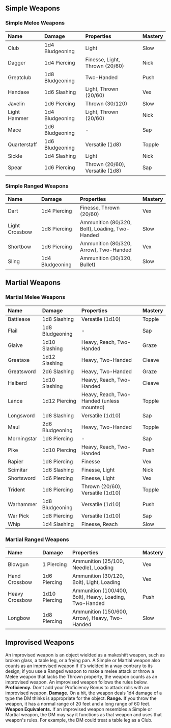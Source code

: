 

## Simple Weapons

### Simple Melee Weapons

| Name         | Damage          | Properties                      | Mastery |
| :----------- | :-------------- | :------------------------------ | :------ |
| Club         | 1d4 Bludgeoning | Light                           | Slow    |
| Dagger       | 1d4 Piercing    | Finesse, Light, Thrown (20/60)  | Nick    |
| Greatclub    | 1d8 Bludgeoning | Two-Handed                      | Push    |
| Handaxe      | 1d6 Slashing    | Light, Thrown (20/60)           | Vex     |
| Javelin      | 1d6 Piercing    | Thrown (30/120)                 | Slow    |
| Light Hammer | 1d4 Bludgeoning | Light, Thrown (20/60)           | Nick    |
| Mace         | 1d6 Bludgeoning | -                               | Sap     |
| Quarterstaff | 1d6 Bludgeoning | Versatile (1d8)                 | Topple  |
| Sickle       | 1d4 Slashing    | Light                           | Nick    |
| Spear        | 1d6 Piercing    | Thrown (20/60), Versatile (1d8) | Sap     |













### Simple Ranged Weapons

| Name           | Damage          | Properties                                     | Mastery |
| :------------- | :-------------- | :--------------------------------------------- | :------ |
| Dart           | 1d4 Piercing    | Finesse, Thrown (20/60)                        | Vex     |
| Light Crossbow | 1d8 Piercing    | Ammunition (80/320, Bolt), Loading, Two-Handed | Slow    |
| Shortbow       | 1d6 Piercing    | Ammunition (80/320, Arrow), Two-Handed         | Vex     |
| Sling          | 1d4 Bludgeoning | Ammunition (30/120, Bullet)                    | Slow    |








## Martial Weapons

### Martial Melee Weapons

| Name        | Damage          | Properties                                | Mastery |
| :---------- | :-------------- | :---------------------------------------- | :------ |
| Battleaxe   | 1d8 Slashing    | Versatile (1d10)                          | Topple  |
| Flail       | 1d8 Bludgeoning | -                                         | Sap     |
| Glaive      | 1d10 Slashing   | Heavy, Reach, Two-Handed                  | Graze   |
| Greataxe    | 1d12 Slashing   | Heavy, Two-Handed                         | Cleave  |
| Greatsword  | 2d6 Slashing    | Heavy, Two-Handed                         | Graze   |
| Halberd     | 1d10 Slashing   | Heavy, Reach, Two-Handed                  | Cleave  |
| Lance       | 1d12 Piercing   | Heavy, Reach, Two-Handed (unless mounted) | Topple  |
| Longsword   | 1d8 Slashing    | Versatile (1d10)                          | Sap     |
| Maul        | 2d6 Bludgeoning | Heavy, Two-Handed                         | Topple  |
| Morningstar | 1d8 Piercing    | -                                         | Sap     |
| Pike        | 1d10 Piercing   | Heavy, Reach, Two-Handed                  | Push    |
| Rapier      | 1d8 Piercing    | Finesse                                   | Vex     |
| Scimitar    | 1d6 Slashing    | Finesse, Light                            | Nick    |
| Shortsword  | 1d6 Piercing    | Finesse, Light                            | Vex     |
| Trident     | 1d8 Piercing    | Thrown (20/60), Versatile (1d10)          | Topple  |
| Warhammer   | 1d8 Bludgeoning | Versatile (1d10)                          | Push    |
| War Pick    | 1d8 Piercing    | Versatile (1d10)                          | Sap     |
| Whip        | 1d4 Slashing    | Finesse, Reach                            | Slow    |





















### Martial Ranged Weapons

| Name           | Damage        | Properties                                             | Mastery |
| :------------- | :------------ | :----------------------------------------------------- | :------ |
| Blowgun        | 1 Piercing    | Ammunition (25/100, Needle), Loading                   | Vex     |
| Hand Crossbow  | 1d6 Piercing  | Ammunition (30/120, Bolt), Light, Loading              | Vex     |
| Heavy Crossbow | 1d10 Piercing | Ammunition (100/400, Bolt), Heavy, Loading, Two-Handed | Push    |
| Longbow        | 1d8 Piercing  | Ammunition (150/600, Arrow), Heavy, Two-Handed         | Slow    |








## Improvised Weapons
An improvised weapon is an object wielded as a makeshift weapon, such as broken glass, a table leg, or a frying pan. A Simple or Martial weapon also counts as an improvised weapon if it's wielded in a way contrary to its design; if you use a Ranged weapon to make a melee attack or throw a Melee weapon that lacks the Thrown property, the weapon counts as an improvised weapon. An improvised weapon follows the rules below.
**Proficiency.** Don't add your Proficiency Bonus to attack rolls with an improvised weapon.
**Damage.** On a hit, the weapon deals 1d4 damage of a type the DM thinks is appropriate for the object.
**Range.** If you throw the weapon, it has a normal range of 20 feet and a long range of 60 feet.
**Weapon Equivalents.** If an improvised weapon resembles a Simple or Martial weapon, the DM may say it functions as that weapon and uses that weapon's rules. For example, the DM could treat a table leg as a Club.